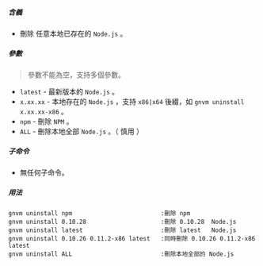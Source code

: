 ##### 含義
* 刪除 任意本地已存在的 `Node.js` 。

##### 參數
> 參數不能為空，支持多個參數。

* `latest` - 最新版本的 `Node.js` 。
* `x.xx.xx` - 本地存在的 `Node.js` ，支持 `x86|x64` 後綴，如 `gnvm uninstall x.xx.xx-x86` 。
* `npm` - 刪除 `NPM` 。
* `ALL` - 刪除本地全部 `Node.js` 。（ 慎用 ）

##### 子命令
* 無任何子命令。

##### 用法
```
gnvm uninstall npm                         :刪除 npm
gnvm uninstall 0.10.28                     :刪除 0.10.28  Node.js
gnvm uninstall latest                      :刪除 latest   Node.js
gnvm uninstall 0.10.26 0.11.2-x86 latest   :同時刪除 0.10.26 0.11.2-x86 latest
gnvm uninstall ALL                         :刪除本地全部的 Node.js
```

